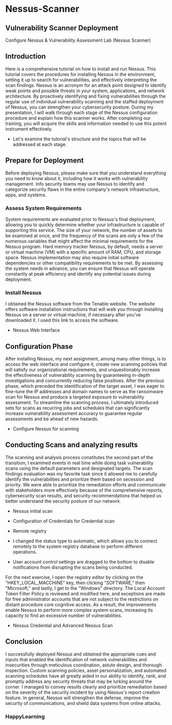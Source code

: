 # Nessus-Scanner

## Vulnerability Scanner Deployment

Configure Nessus &amp; Vulnerability Assessment Lab (Nessus Scanner)

## Introduction

Here is a comprehensive tutorial on how to install and run Nessus. This tutorial covers the procedures for installing Nessus in the environment, setting it up to search for vulnerabilities, and effectively interpreting the scan findings. Nessus is an acronym for an attack point designed to identify weak points and possible threats in your system, applications, and network architecture. By proactively identifying and fixing vulnerabilities through the regular use of individual vulnerability scanning and the staffed deployment of Nessus, you can strengthen your cybersecurity posture. During my presentation, I will walk through each stage of the Nessus configuration procedure and explain how this scanner works. After completing our training, you will acquire the skills and information needed to use this potent instrument effectively.

- Let's examine the tutorial's structure and the topics that will be addressed at each stage.

## Prepare for Deployment

Before deploying Nessus, please make sure that you understand everything you need to know about it, including how it works with vulnerability management. Info security teams may use Nessus to identify and categorize security flaws in the entire company's network infrastructure, apps, and systems. 
  
### Assess System Requirements

System requirements are evaluated prior to Nessus's final deployment, allowing you to quickly determine whether your infrastructure is capable of supporting this service. The size of your network, the number of assets to be examined at once, and the frequency of the scans are only a few of the numerous variables that might affect the minimal requirements for the Nessus program. Hard memory tracker Nessus, by default, needs a server or virtual machine (VM) with a specific amount of RAM, CPU, and storage space. Nessus implementation may also require initial software dependencies or other compatibility requirements to be met. By assessing the system needs in advance, you can ensure that Nessus will operate constantly at peak efficiency and identify any potential issues during deployment.

### Install Nessus
I obtained the Nessus software from the Tenable website. The website offers software installation instructions that will walk you through installing Nessus on a server or virtual machine, if necessary after you've downloaded it. I used this link to access the software. 

- Nessus Web Interface


## Configuration Phase

After installing Nessus, my next assignment, among many other things, is to access the web interface and configure it, create new scanning policies that will satisfy our organizational requirements, and unquestionably increase the effectiveness of vulnerability scanning by guaranteeing in-depth investigations and concurrently reducing false positives. After the previous phase, which preceded the identification of the target asset, I was eager to fine-tune the IP addresses and domain names to serve as the ransomware scan for Nessus and produce a targeted exposure to vulnerability assessment. To streamline the scanning process, I ultimately introduced sets for scans as recurring jobs and schedules that can significantly increase vulnerability assessment accuracy to guarantee regular assessments and be ahead of new hazards.

- Configure Nessus for scanning


## Conducting Scans and analyzing results

The scanning and analysis process constitutes the second part of the transition; I examined events in real time while doing task vulnerability scans using the default parameters and designated targets. The scan findings evaluation was my favorite task since it allowed me to carefully identify the vulnerabilities and prioritize them based on secession and priority. We were able to prioritize the remediation efforts and communicate with stakeholders more effectively because of the comprehensive reports, cybersecurity scan results, and security recommendations that helped us better understand the security posture of our network.

- Nessus initial scan

- Configuration of Credentials for Credential scan

- Remote registry


- I changed the status type to automatic, which allows you to connect remotely to the system registry database to perform different operations.

- User account control settings are dragged to the bottom to disable notifications from disrupting the scans being conducted.




For the next exercise, I open the registry editor by clicking on the "HKEY_LOCAL_MACCHINE" key, then clicking "SOFTWARE," then "Microsoft," and lastly, I get to the "Windows" directory. The Local Account Token Filter Policy is reviewed and modified here, and exceptions are made for free administrator accounts that are not subject to the restrictions on distant procedure core cognitive access. As a result, the improvements enable Nessus to perform more complex system scans, increasing its capacity to find an excessive number of vulnerabilities.


- Nessus Credential and Advanced Nessus Scan

## Conclusion
I successfully deployed Nessus and obtained the appropriate cues and inputs that enabled the identification of network vulnerabilities and insecurities through meticulous coordination, astute design, and thorough inspection. Custom scanning policies, asset personalization, and automated scanning schedules have all greatly aided in our ability to identify, rank, and promptly address any security threats that may be lurking around the corner. I managed to convey results clearly and prioritize remediation based on the severity of the security incident by using Nessus's report creation feature. In general, Nessus will strengthen the defense, improve the security of communications, and shield data systems from online attacks.

### HappyLearning
